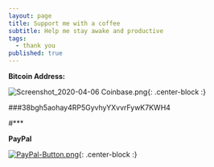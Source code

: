 ```yaml
---
layout: page
title: Support me with a coffee
subtitle: Help me stay awake and productive
tags:
  - thank you
published: true
---
```

**Bitcoin Address:**

![Screenshot_2020-04-06 Coinbase.png]({{site.baseurl}}/img/Screenshot_2020-04-06%20Coinbase.png){: .center-block :}

###38bgh5aohay4RP5GyvhyYXvvrFywK7KWH4

#***

**PayPal**

[![PayPal-Button.png]({{site.baseurl}}/img/PayPal-Button.png)](https://paypal.me/TheGabSa){: .center-block :}
